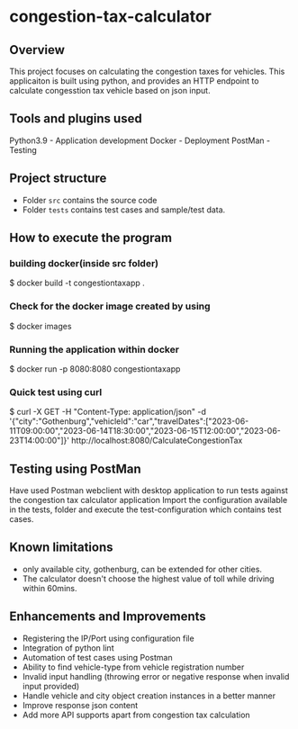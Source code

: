 # congestion-tax-calculator
## Overview
This project focuses on calculating the congestion taxes for vehicles.
This applicaiton is built using python, and provides an HTTP endpoint to calculate congesstion tax vehicle based on json input. 

## Tools and plugins used
Python3.9 - Application development
Docker - Deployment
PostMan - Testing

## Project structure
- Folder `src` contains the source code
- Folder `tests` contains test cases and sample/test data.

## How to execute the program

### building docker(inside src folder)
$ docker build -t congestiontaxapp .

### Check for the docker image created by using
$ docker images

### Running the application within docker
$ docker run -p 8080:8080 congestiontaxapp


### Quick test using curl
$ curl -X GET -H "Content-Type: application/json" -d '{"city":"Gothenburg","vehicleId":"car","travelDates":["2023-06-11T09:00:00","2023-06-14T18:30:00","2023-06-15T12:00:00","2023-06-23T14:00:00"]}' http://localhost:8080/CalculateCongestionTax


## Testing using PostMan
Have used Postman webclient with desktop application to run tests against the congestion tax calculator application
Import the configuration available in the tests, folder and execute the test-configuration which contains test cases. 

## Known limitations
- only available city, gothenburg, can be extended for other cities.
- The calculator doesn't choose the highest value of toll while driving within 60mins.


## Enhancements and Improvements
- Registering the IP/Port using configuration file
- Integration of python lint
- Automation of test cases using Postman
- Ability to find vehicle-type from vehicle registration number
- Invalid input handling (throwing error or negative response when invalid input provided)
- Handle vehicle and city object creation instances in a better manner
- Improve response json content
- Add more API supports apart from congestion tax calculation